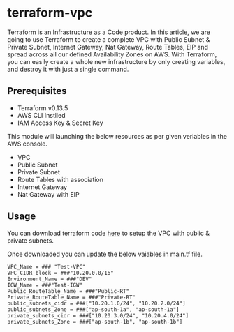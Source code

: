 # terraform-vpc

Terraform is an Infrastructure as a Code product. In this article, we are going to use Terraform to create a complete VPC with Public Subnet & Private Subnet, Internet Gateway, Nat Gateway, Route Tables, EIP and spread across all our defined Availability Zones on AWS. With Terraform, you can easily create a whole new infrastructure by only creating variables, and destroy it with just a single command.

## Prerequisites
- Terraform v0.13.5
- AWS CLI Instlled
- IAM Access Key & Secret Key

This module will launching the below resources as per given veriables in the AWS console.
- VPC
- Public Subnet
- Private Subnet
- Route Tables with association
- Internet Gateway
- Nat Gateway with EIP

## Usage
You can download terraform code [here](https://github.com/TechyCloud/terraform-vpc/archive/main.zip) to setup the VPC with public & private subnets.

Once downloaded you can update the below vaiables in main.tf file. 

```
VPC_Name = ### "Test-VPC"
VPC_CIDR_block = ###"10.20.0.0/16"
Environment_Name = ###"DEV"
IGW_Name = ###"Test-IGW"
Public_RouteTable_Name = ###"Public-RT"
Private_RouteTable_Name = ###"Private-RT"
public_subnets_cidr = ###["10.20.1.0/24", "10.20.2.0/24"]
public_subnets_Zone = ###["ap-south-1a", "ap-south-1a"]
private_subnets_cidr = ###["10.20.3.0/24", "10.20.4.0/24"]
private_subnets_Zone = ###["ap-south-1b", "ap-south-1b"]
```
